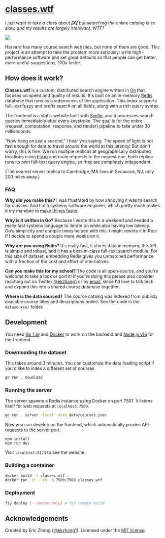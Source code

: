# [classes.wtf](https://classes.wtf/)

_I just want to take a class about **\[X\]** but searching the online catalog is so slow, and my results are largely irrelevant. WTF?_

![](https://i.imgur.com/UMBZDKU.png)

Harvard has many course search websites, but none of them are good. This project is an attempt to take the problem more seriously: write high-performance software and set great defaults so that people can get better, more useful suggestions, 100x faster.

## How does it work?

**Classes.wtf** is a custom, distributed search engine written in [Go](https://go.dev/) that focuses on speed and quality of results. It's built on an in-memory [Redis](https://redis.io/) database that runs as a subprocess of the application. This index supports full-text fuzzy and prefix search on all fields, along with a rich query syntax.

The frontend is a static website built with [Svelte](https://svelte.dev/), and it processes search queries immediately after every keystroke. The goal is for the entire {request, computation, response, and render} pipeline to take under 30 milliseconds.

"Now hang on just a second," I hear you saying. The speed of light is not fast enough for data to travel around the world at this latency! But don't worry, this is fine. We run multiple replicas at geographically distributed locations using [Fly.io](https://fly.io/) and route requests to the nearest one. Each replica runs its own full-text query engine, so they are completely independent.

(The nearest server replica to Cambridge, MA lives in Secaucus, NJ, only 200 miles away.)

### FAQ

**Why did you make this?** I was frustrated by how annoying it was to search for classes. And I'm a systems software engineer, which pretty much makes it my mandate to [make things faster](https://xkcd.com/1319/).

**Why is it written in Go?** Because I wrote this in a weekend and needed a really fast systems language to iterate on while also having low latency. Go's simplicity and compile times helped with this. I might rewrite it in Rust if I decide to spend a couple more weeks on it.

**Why are you using Redis?** It's really fast, it stores data in memory, the API is simple and robust, and it has a best-in-class full-text search module. For this size of dataset, embedding Redis gives you unmatched performance with a fraction of the cost and effort of alternatives.

**Can you make this for my school?** The code is all open-source, and you're welcome to take a look or port it! If you're doing this please also consider reaching out on Twitter [@ekzhang1](https://twitter.com/ekzhang1) or by [email](mailto:ekzhang1@gmail.com), since I'd love to talk tech and expand this into a shared course database together.

**Where is the data sourced?** The course catalog was indexed from publicly available course titles and descriptions online. See the code in the `datasource/` folder.

## Development

You need [Go 1.19](https://go.dev/) and [Docker](https://www.docker.com/) to work on the backend and [Node.js v16](https://nodejs.org/en/) for the frontend.

### Downloading the dataset

This takes around 3 minutes. You can customize the data loading script if you'd like to index a different set of courses.

```bash
go run . download
```

### Running the server

The server spawns a Redis instance using Docker on port 7501. It listens itself for web requests at `localhost:7500`.

```bash
go run . server -local -data data/courses.json
```

Now you can develop on the frontend, which automatically proxies API requests to the server port.

```
npm install
npm run dev
```

Visit `localhost:5173` to see the website.

### Building a container

```bash
docker build -t classes.wtf .
docker run -it --rm -p 7500:7500 classes.wtf
```

### Deployment

```bash
fly deploy [--remote-only] # for remote build
```

## Acknowledgements

Created by Eric Zhang ([@ekzhang1](https://twitter.com/ekzhang1)). Licensed under the [MIT license](LICENSE).

